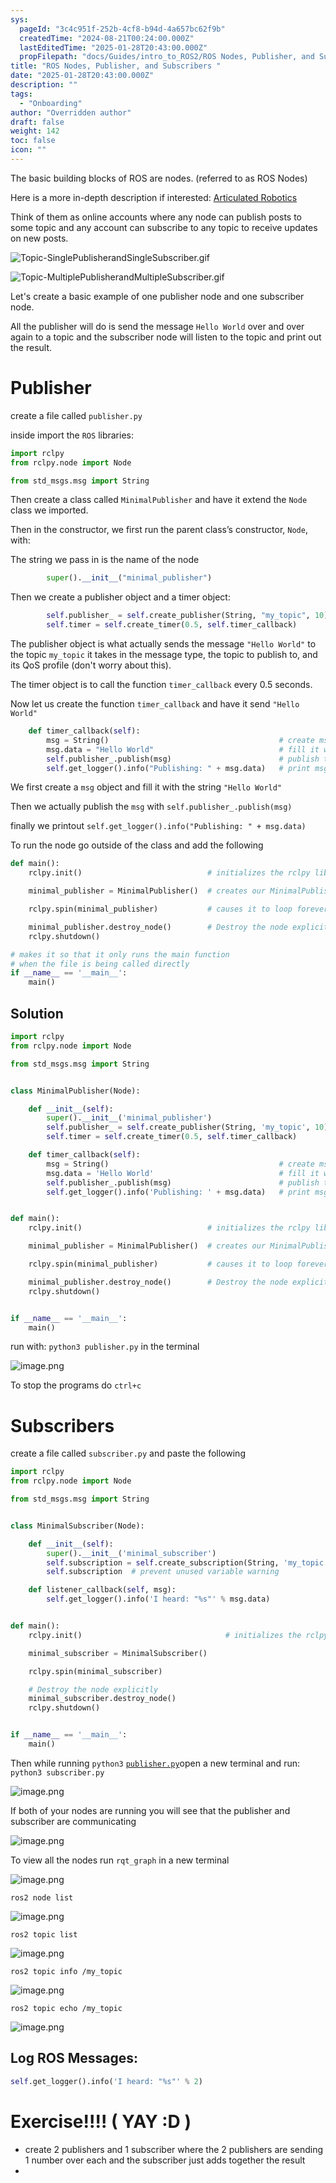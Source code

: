 ```yaml
---
sys:
  pageId: "3c4c951f-252b-4cf8-b94d-4a657bc62f9b"
  createdTime: "2024-08-21T00:24:00.000Z"
  lastEditedTime: "2025-01-28T20:43:00.000Z"
  propFilepath: "docs/Guides/intro_to_ROS2/ROS Nodes, Publisher, and Subscribers .md"
title: "ROS Nodes, Publisher, and Subscribers "
date: "2025-01-28T20:43:00.000Z"
description: ""
tags:
  - "Onboarding"
author: "Overridden author"
draft: false
weight: 142
toc: false
icon: ""
---
```


The basic building blocks of ROS are nodes. (referred to as ROS Nodes)

Here is a more in-depth description if interested: [Articulated Robotics](https://articulatedrobotics.xyz/tutorials/ready-for-ros/ros-overview#2-nodes)

Think of them as online accounts where any node can publish posts to some topic and any account can subscribe to any topic to receive updates on new posts.

![Topic-SinglePublisherandSingleSubscriber.gif](https://docs.ros.org/en/humble/_images/Topic-SinglePublisherandSingleSubscriber.gif)

![Topic-MultiplePublisherandMultipleSubscriber.gif](https://docs.ros.org/en/humble/_images/Topic-MultiplePublisherandMultipleSubscriber.gif)

Let's create a basic example of one publisher node and one subscriber node.

All the publisher will do is send the message `Hello World` over and over again to a topic and the subscriber node will listen to the topic and print out the result.

# Publisher

create a file called `publisher.py` 

inside import the `ROS` libraries:

```python
import rclpy
from rclpy.node import Node

from std_msgs.msg import String
```

Then create a class called `MinimalPublisher` and have it extend the `Node` class we imported.

Then in the constructor, we first run the parent class’s constructor, `Node`, with:

The string we pass in is the name of the node

```python
        super().__init__("minimal_publisher")
```

Then we create a publisher object and a timer object:

```python
        self.publisher_ = self.create_publisher(String, "my_topic", 10)
        self.timer = self.create_timer(0.5, self.timer_callback)
```

The publisher object is what actually sends the message `"Hello World"` to the topic `my_topic` it takes in the message type, the topic to publish to, and its QoS profile (don't worry about this).

The timer object is to call the function `timer_callback` every 0.5 seconds.

Now let us create the function `timer_callback` and have it send `"Hello World"`

```python
    def timer_callback(self):
        msg = String()                                      # create msg object
        msg.data = "Hello World"                            # fill it with data
        self.publisher_.publish(msg)                        # publish the message
        self.get_logger().info("Publishing: " + msg.data)   # print msg
```

We first create a `msg` object and fill it with the string `"Hello World"`

Then we actually publish the `msg` with `self.publisher_.publish(msg)`

finally we printout `self.get_logger().info("Publishing: " + msg.data)`

To run the node go outside of the class and add the following

```python
def main():
    rclpy.init()                            # initializes the rclpy library

    minimal_publisher = MinimalPublisher()  # creates our MinimalPublisher object

    rclpy.spin(minimal_publisher)           # causes it to loop forever

    minimal_publisher.destroy_node()        # Destroy the node explicitly
    rclpy.shutdown()

# makes it so that it only runs the main function
# when the file is being called directly
if __name__ == '__main__': 
    main()
```

## Solution

```python
import rclpy
from rclpy.node import Node

from std_msgs.msg import String


class MinimalPublisher(Node):

    def __init__(self):
        super().__init__('minimal_publisher')
        self.publisher_ = self.create_publisher(String, 'my_topic', 10)
        self.timer = self.create_timer(0.5, self.timer_callback)

    def timer_callback(self):
        msg = String()                                      # create msg object
        msg.data = 'Hello World'                            # fill it with data
        self.publisher_.publish(msg)                        # publish the message
        self.get_logger().info('Publishing: ' + msg.data)   # print msg


def main():
    rclpy.init()                            # initializes the rclpy library

    minimal_publisher = MinimalPublisher()  # creates our MinimalPublisher object

    rclpy.spin(minimal_publisher)           # causes it to loop forever

    minimal_publisher.destroy_node()        # Destroy the node explicitly
    rclpy.shutdown()


if __name__ == '__main__':
    main()
```

run with: `python3 publisher.py` in the terminal

![image.png](https://prod-files-secure.s3.us-west-2.amazonaws.com/d518164a-d88e-44d1-a4ee-3adb3bd8bce0/9214accb-ad5b-44f1-a31c-b3167c59138b/image.png?X-Amz-Algorithm=AWS4-HMAC-SHA256&X-Amz-Content-Sha256=UNSIGNED-PAYLOAD&X-Amz-Credential=ASIAZI2LB466RJUTT2LZ%2F20250319%2Fus-west-2%2Fs3%2Faws4_request&X-Amz-Date=20250319T160952Z&X-Amz-Expires=3600&X-Amz-Security-Token=IQoJb3JpZ2luX2VjEB8aCXVzLXdlc3QtMiJHMEUCIEvbORlfqe6AlrAr7%2FGQolcU5k%2FPkigbud1U%2BK3QPXa5AiEAuqhbNYGICGVGAL9S2nGoYwXdB%2FkmboMAqlk%2FsF0MSmoq%2FwMIeBAAGgw2Mzc0MjMxODM4MDUiDAlzD7JN7U1ckYxVcircAyhlqb6bJNif7UGqAyNVD5dDhCc2s3PvJCrStolhEY%2BVtiSazIcpjUZvGHpA59Gxzo6qLxVmXyf2nJ4931iKv9v4YbtnVBJxgXnM0%2FUnHRn0px8BmlkxfklqpIlRKfjcl8Z107tCH8SCsoGfda9D3i8%2Fn%2FVJkmdJ3xm5G3Fpm%2F7dO7ut3F704PE3E26a6D9Ybhw%2BfiE42kfrbmYIQgQVzIfd4cDuTVLZQ8HxS%2Fop5CjUCE3GdGlnJl5%2F5bdCquckQUc1sYWW6ZmjasJTQ6S0yUnpewkIjBIbyYcmTNA4mv5eAJHB5x5JdUn8CSIcScPVn%2Fs85Kt3DQmW1hdKNmC1qOMMTFBAbIA6n%2B1H87huTqWcTzQTE56dZIy6oLhaZdKhBPGPwl%2FOMAiIpm%2FgdF%2BEE4kqGD054YaJ68cBe0qLnwW0O5k1XLMW6qNM795fX4I7RQNy9TItFUzYNkqK7jdFX%2BAmbBQj5xCGKSyPLrnP%2BjRD9kRPeLUs7FA8L7%2FoAbkyXGen7PGqOn4W6iED72z9F1Uj6qQy4b4Jh6lUcMtmuntWzDOqtMgP5pCd%2FP20MAizAtegKUw7NxUQdLKWWaOmC4wYJvVi8YzJ95NQQPlC0ZHeZdv%2FY8683KChJKkDMPi8674GOqUB6x8kukkdTKZ20Fws%2B%2BgkIcIpy7DsJznAlUgynxDCK40N4cJ5BZr5MWU2Oan7SVzz62YsE27E1bQdE%2FmzImK3tKBIIF5iz1sC%2F9c2SVEuXvCIk%2F6w%2Bv5QQhU4CYH%2BjyarQCyxJ3FC0JpO%2BTol7a8eG2THCASN7Cfe7hHe4uXX5o0BZKQX93tkQCOKhfBd4LJO67rZ%2BMjyOpaoTZVRITK2p4MzatxG&X-Amz-Signature=4dd937807c5d1ee738267c7d83564d97e8172ad9c60249971afe99ed1c22bb99&X-Amz-SignedHeaders=host&x-id=GetObject)

To stop the programs do `ctrl+c`

# Subscribers

create a file called `subscriber.py` and paste the following

```python
import rclpy
from rclpy.node import Node

from std_msgs.msg import String


class MinimalSubscriber(Node):

    def __init__(self):
        super().__init__('minimal_subscriber')
        self.subscription = self.create_subscription(String, 'my_topic', self.listener_callback, 10)
        self.subscription  # prevent unused variable warning

    def listener_callback(self, msg):
        self.get_logger().info('I heard: "%s"' % msg.data)


def main():
    rclpy.init()                                # initializes the rclpy library

    minimal_subscriber = MinimalSubscriber()

    rclpy.spin(minimal_subscriber)

    # Destroy the node explicitly
    minimal_subscriber.destroy_node()
    rclpy.shutdown()


if __name__ == '__main__':
    main()
```

Then while running `python3` [`publisher.py`](http://publisher.py/)open a new terminal and run: `python3 subscriber.py` 

![image.png](https://prod-files-secure.s3.us-west-2.amazonaws.com/d518164a-d88e-44d1-a4ee-3adb3bd8bce0/611fccf2-c738-4dbd-94e9-98f209092866/image.png?X-Amz-Algorithm=AWS4-HMAC-SHA256&X-Amz-Content-Sha256=UNSIGNED-PAYLOAD&X-Amz-Credential=ASIAZI2LB466RJUTT2LZ%2F20250319%2Fus-west-2%2Fs3%2Faws4_request&X-Amz-Date=20250319T160952Z&X-Amz-Expires=3600&X-Amz-Security-Token=IQoJb3JpZ2luX2VjEB8aCXVzLXdlc3QtMiJHMEUCIEvbORlfqe6AlrAr7%2FGQolcU5k%2FPkigbud1U%2BK3QPXa5AiEAuqhbNYGICGVGAL9S2nGoYwXdB%2FkmboMAqlk%2FsF0MSmoq%2FwMIeBAAGgw2Mzc0MjMxODM4MDUiDAlzD7JN7U1ckYxVcircAyhlqb6bJNif7UGqAyNVD5dDhCc2s3PvJCrStolhEY%2BVtiSazIcpjUZvGHpA59Gxzo6qLxVmXyf2nJ4931iKv9v4YbtnVBJxgXnM0%2FUnHRn0px8BmlkxfklqpIlRKfjcl8Z107tCH8SCsoGfda9D3i8%2Fn%2FVJkmdJ3xm5G3Fpm%2F7dO7ut3F704PE3E26a6D9Ybhw%2BfiE42kfrbmYIQgQVzIfd4cDuTVLZQ8HxS%2Fop5CjUCE3GdGlnJl5%2F5bdCquckQUc1sYWW6ZmjasJTQ6S0yUnpewkIjBIbyYcmTNA4mv5eAJHB5x5JdUn8CSIcScPVn%2Fs85Kt3DQmW1hdKNmC1qOMMTFBAbIA6n%2B1H87huTqWcTzQTE56dZIy6oLhaZdKhBPGPwl%2FOMAiIpm%2FgdF%2BEE4kqGD054YaJ68cBe0qLnwW0O5k1XLMW6qNM795fX4I7RQNy9TItFUzYNkqK7jdFX%2BAmbBQj5xCGKSyPLrnP%2BjRD9kRPeLUs7FA8L7%2FoAbkyXGen7PGqOn4W6iED72z9F1Uj6qQy4b4Jh6lUcMtmuntWzDOqtMgP5pCd%2FP20MAizAtegKUw7NxUQdLKWWaOmC4wYJvVi8YzJ95NQQPlC0ZHeZdv%2FY8683KChJKkDMPi8674GOqUB6x8kukkdTKZ20Fws%2B%2BgkIcIpy7DsJznAlUgynxDCK40N4cJ5BZr5MWU2Oan7SVzz62YsE27E1bQdE%2FmzImK3tKBIIF5iz1sC%2F9c2SVEuXvCIk%2F6w%2Bv5QQhU4CYH%2BjyarQCyxJ3FC0JpO%2BTol7a8eG2THCASN7Cfe7hHe4uXX5o0BZKQX93tkQCOKhfBd4LJO67rZ%2BMjyOpaoTZVRITK2p4MzatxG&X-Amz-Signature=c79de9d40d06c435580b7b6e284d13ce833b588ba104da029cb4ae089cd23356&X-Amz-SignedHeaders=host&x-id=GetObject)

If both of your nodes are running you will see that the publisher and subscriber are communicating

![image.png](https://prod-files-secure.s3.us-west-2.amazonaws.com/d518164a-d88e-44d1-a4ee-3adb3bd8bce0/eea428b5-1cf0-43bb-a30b-81cbaf6c5c78/image.png?X-Amz-Algorithm=AWS4-HMAC-SHA256&X-Amz-Content-Sha256=UNSIGNED-PAYLOAD&X-Amz-Credential=ASIAZI2LB466RJUTT2LZ%2F20250319%2Fus-west-2%2Fs3%2Faws4_request&X-Amz-Date=20250319T160952Z&X-Amz-Expires=3600&X-Amz-Security-Token=IQoJb3JpZ2luX2VjEB8aCXVzLXdlc3QtMiJHMEUCIEvbORlfqe6AlrAr7%2FGQolcU5k%2FPkigbud1U%2BK3QPXa5AiEAuqhbNYGICGVGAL9S2nGoYwXdB%2FkmboMAqlk%2FsF0MSmoq%2FwMIeBAAGgw2Mzc0MjMxODM4MDUiDAlzD7JN7U1ckYxVcircAyhlqb6bJNif7UGqAyNVD5dDhCc2s3PvJCrStolhEY%2BVtiSazIcpjUZvGHpA59Gxzo6qLxVmXyf2nJ4931iKv9v4YbtnVBJxgXnM0%2FUnHRn0px8BmlkxfklqpIlRKfjcl8Z107tCH8SCsoGfda9D3i8%2Fn%2FVJkmdJ3xm5G3Fpm%2F7dO7ut3F704PE3E26a6D9Ybhw%2BfiE42kfrbmYIQgQVzIfd4cDuTVLZQ8HxS%2Fop5CjUCE3GdGlnJl5%2F5bdCquckQUc1sYWW6ZmjasJTQ6S0yUnpewkIjBIbyYcmTNA4mv5eAJHB5x5JdUn8CSIcScPVn%2Fs85Kt3DQmW1hdKNmC1qOMMTFBAbIA6n%2B1H87huTqWcTzQTE56dZIy6oLhaZdKhBPGPwl%2FOMAiIpm%2FgdF%2BEE4kqGD054YaJ68cBe0qLnwW0O5k1XLMW6qNM795fX4I7RQNy9TItFUzYNkqK7jdFX%2BAmbBQj5xCGKSyPLrnP%2BjRD9kRPeLUs7FA8L7%2FoAbkyXGen7PGqOn4W6iED72z9F1Uj6qQy4b4Jh6lUcMtmuntWzDOqtMgP5pCd%2FP20MAizAtegKUw7NxUQdLKWWaOmC4wYJvVi8YzJ95NQQPlC0ZHeZdv%2FY8683KChJKkDMPi8674GOqUB6x8kukkdTKZ20Fws%2B%2BgkIcIpy7DsJznAlUgynxDCK40N4cJ5BZr5MWU2Oan7SVzz62YsE27E1bQdE%2FmzImK3tKBIIF5iz1sC%2F9c2SVEuXvCIk%2F6w%2Bv5QQhU4CYH%2BjyarQCyxJ3FC0JpO%2BTol7a8eG2THCASN7Cfe7hHe4uXX5o0BZKQX93tkQCOKhfBd4LJO67rZ%2BMjyOpaoTZVRITK2p4MzatxG&X-Amz-Signature=004509b7a59f94a0fa1c4cfcea47ffc772542cc295ce7f954e53c6d6586faa4b&X-Amz-SignedHeaders=host&x-id=GetObject)

To view all the nodes run `rqt_graph` in a new terminal

![image.png](https://prod-files-secure.s3.us-west-2.amazonaws.com/d518164a-d88e-44d1-a4ee-3adb3bd8bce0/1d98e964-4318-4d62-b5c4-8c8f78368598/image.png?X-Amz-Algorithm=AWS4-HMAC-SHA256&X-Amz-Content-Sha256=UNSIGNED-PAYLOAD&X-Amz-Credential=ASIAZI2LB466RJUTT2LZ%2F20250319%2Fus-west-2%2Fs3%2Faws4_request&X-Amz-Date=20250319T160952Z&X-Amz-Expires=3600&X-Amz-Security-Token=IQoJb3JpZ2luX2VjEB8aCXVzLXdlc3QtMiJHMEUCIEvbORlfqe6AlrAr7%2FGQolcU5k%2FPkigbud1U%2BK3QPXa5AiEAuqhbNYGICGVGAL9S2nGoYwXdB%2FkmboMAqlk%2FsF0MSmoq%2FwMIeBAAGgw2Mzc0MjMxODM4MDUiDAlzD7JN7U1ckYxVcircAyhlqb6bJNif7UGqAyNVD5dDhCc2s3PvJCrStolhEY%2BVtiSazIcpjUZvGHpA59Gxzo6qLxVmXyf2nJ4931iKv9v4YbtnVBJxgXnM0%2FUnHRn0px8BmlkxfklqpIlRKfjcl8Z107tCH8SCsoGfda9D3i8%2Fn%2FVJkmdJ3xm5G3Fpm%2F7dO7ut3F704PE3E26a6D9Ybhw%2BfiE42kfrbmYIQgQVzIfd4cDuTVLZQ8HxS%2Fop5CjUCE3GdGlnJl5%2F5bdCquckQUc1sYWW6ZmjasJTQ6S0yUnpewkIjBIbyYcmTNA4mv5eAJHB5x5JdUn8CSIcScPVn%2Fs85Kt3DQmW1hdKNmC1qOMMTFBAbIA6n%2B1H87huTqWcTzQTE56dZIy6oLhaZdKhBPGPwl%2FOMAiIpm%2FgdF%2BEE4kqGD054YaJ68cBe0qLnwW0O5k1XLMW6qNM795fX4I7RQNy9TItFUzYNkqK7jdFX%2BAmbBQj5xCGKSyPLrnP%2BjRD9kRPeLUs7FA8L7%2FoAbkyXGen7PGqOn4W6iED72z9F1Uj6qQy4b4Jh6lUcMtmuntWzDOqtMgP5pCd%2FP20MAizAtegKUw7NxUQdLKWWaOmC4wYJvVi8YzJ95NQQPlC0ZHeZdv%2FY8683KChJKkDMPi8674GOqUB6x8kukkdTKZ20Fws%2B%2BgkIcIpy7DsJznAlUgynxDCK40N4cJ5BZr5MWU2Oan7SVzz62YsE27E1bQdE%2FmzImK3tKBIIF5iz1sC%2F9c2SVEuXvCIk%2F6w%2Bv5QQhU4CYH%2BjyarQCyxJ3FC0JpO%2BTol7a8eG2THCASN7Cfe7hHe4uXX5o0BZKQX93tkQCOKhfBd4LJO67rZ%2BMjyOpaoTZVRITK2p4MzatxG&X-Amz-Signature=45ba47da42c23ad157853fcde71793f2c16e7a821b5e7e28c8253dfd1bc70005&X-Amz-SignedHeaders=host&x-id=GetObject)

`ros2 node list`

![image.png](https://prod-files-secure.s3.us-west-2.amazonaws.com/d518164a-d88e-44d1-a4ee-3adb3bd8bce0/680ac8cf-e6d9-4164-9ece-5b9a6fccffee/image.png?X-Amz-Algorithm=AWS4-HMAC-SHA256&X-Amz-Content-Sha256=UNSIGNED-PAYLOAD&X-Amz-Credential=ASIAZI2LB466RJUTT2LZ%2F20250319%2Fus-west-2%2Fs3%2Faws4_request&X-Amz-Date=20250319T160952Z&X-Amz-Expires=3600&X-Amz-Security-Token=IQoJb3JpZ2luX2VjEB8aCXVzLXdlc3QtMiJHMEUCIEvbORlfqe6AlrAr7%2FGQolcU5k%2FPkigbud1U%2BK3QPXa5AiEAuqhbNYGICGVGAL9S2nGoYwXdB%2FkmboMAqlk%2FsF0MSmoq%2FwMIeBAAGgw2Mzc0MjMxODM4MDUiDAlzD7JN7U1ckYxVcircAyhlqb6bJNif7UGqAyNVD5dDhCc2s3PvJCrStolhEY%2BVtiSazIcpjUZvGHpA59Gxzo6qLxVmXyf2nJ4931iKv9v4YbtnVBJxgXnM0%2FUnHRn0px8BmlkxfklqpIlRKfjcl8Z107tCH8SCsoGfda9D3i8%2Fn%2FVJkmdJ3xm5G3Fpm%2F7dO7ut3F704PE3E26a6D9Ybhw%2BfiE42kfrbmYIQgQVzIfd4cDuTVLZQ8HxS%2Fop5CjUCE3GdGlnJl5%2F5bdCquckQUc1sYWW6ZmjasJTQ6S0yUnpewkIjBIbyYcmTNA4mv5eAJHB5x5JdUn8CSIcScPVn%2Fs85Kt3DQmW1hdKNmC1qOMMTFBAbIA6n%2B1H87huTqWcTzQTE56dZIy6oLhaZdKhBPGPwl%2FOMAiIpm%2FgdF%2BEE4kqGD054YaJ68cBe0qLnwW0O5k1XLMW6qNM795fX4I7RQNy9TItFUzYNkqK7jdFX%2BAmbBQj5xCGKSyPLrnP%2BjRD9kRPeLUs7FA8L7%2FoAbkyXGen7PGqOn4W6iED72z9F1Uj6qQy4b4Jh6lUcMtmuntWzDOqtMgP5pCd%2FP20MAizAtegKUw7NxUQdLKWWaOmC4wYJvVi8YzJ95NQQPlC0ZHeZdv%2FY8683KChJKkDMPi8674GOqUB6x8kukkdTKZ20Fws%2B%2BgkIcIpy7DsJznAlUgynxDCK40N4cJ5BZr5MWU2Oan7SVzz62YsE27E1bQdE%2FmzImK3tKBIIF5iz1sC%2F9c2SVEuXvCIk%2F6w%2Bv5QQhU4CYH%2BjyarQCyxJ3FC0JpO%2BTol7a8eG2THCASN7Cfe7hHe4uXX5o0BZKQX93tkQCOKhfBd4LJO67rZ%2BMjyOpaoTZVRITK2p4MzatxG&X-Amz-Signature=83c89607ffb16bc3f139ca5b9cb6ffe6687cce98edf0d6b1a6cc139469a5555c&X-Amz-SignedHeaders=host&x-id=GetObject)

`ros2 topic list`

![image.png](https://prod-files-secure.s3.us-west-2.amazonaws.com/d518164a-d88e-44d1-a4ee-3adb3bd8bce0/eee2ebe1-27ef-4a4a-96fb-2ca54126fb29/image.png?X-Amz-Algorithm=AWS4-HMAC-SHA256&X-Amz-Content-Sha256=UNSIGNED-PAYLOAD&X-Amz-Credential=ASIAZI2LB466RJUTT2LZ%2F20250319%2Fus-west-2%2Fs3%2Faws4_request&X-Amz-Date=20250319T160952Z&X-Amz-Expires=3600&X-Amz-Security-Token=IQoJb3JpZ2luX2VjEB8aCXVzLXdlc3QtMiJHMEUCIEvbORlfqe6AlrAr7%2FGQolcU5k%2FPkigbud1U%2BK3QPXa5AiEAuqhbNYGICGVGAL9S2nGoYwXdB%2FkmboMAqlk%2FsF0MSmoq%2FwMIeBAAGgw2Mzc0MjMxODM4MDUiDAlzD7JN7U1ckYxVcircAyhlqb6bJNif7UGqAyNVD5dDhCc2s3PvJCrStolhEY%2BVtiSazIcpjUZvGHpA59Gxzo6qLxVmXyf2nJ4931iKv9v4YbtnVBJxgXnM0%2FUnHRn0px8BmlkxfklqpIlRKfjcl8Z107tCH8SCsoGfda9D3i8%2Fn%2FVJkmdJ3xm5G3Fpm%2F7dO7ut3F704PE3E26a6D9Ybhw%2BfiE42kfrbmYIQgQVzIfd4cDuTVLZQ8HxS%2Fop5CjUCE3GdGlnJl5%2F5bdCquckQUc1sYWW6ZmjasJTQ6S0yUnpewkIjBIbyYcmTNA4mv5eAJHB5x5JdUn8CSIcScPVn%2Fs85Kt3DQmW1hdKNmC1qOMMTFBAbIA6n%2B1H87huTqWcTzQTE56dZIy6oLhaZdKhBPGPwl%2FOMAiIpm%2FgdF%2BEE4kqGD054YaJ68cBe0qLnwW0O5k1XLMW6qNM795fX4I7RQNy9TItFUzYNkqK7jdFX%2BAmbBQj5xCGKSyPLrnP%2BjRD9kRPeLUs7FA8L7%2FoAbkyXGen7PGqOn4W6iED72z9F1Uj6qQy4b4Jh6lUcMtmuntWzDOqtMgP5pCd%2FP20MAizAtegKUw7NxUQdLKWWaOmC4wYJvVi8YzJ95NQQPlC0ZHeZdv%2FY8683KChJKkDMPi8674GOqUB6x8kukkdTKZ20Fws%2B%2BgkIcIpy7DsJznAlUgynxDCK40N4cJ5BZr5MWU2Oan7SVzz62YsE27E1bQdE%2FmzImK3tKBIIF5iz1sC%2F9c2SVEuXvCIk%2F6w%2Bv5QQhU4CYH%2BjyarQCyxJ3FC0JpO%2BTol7a8eG2THCASN7Cfe7hHe4uXX5o0BZKQX93tkQCOKhfBd4LJO67rZ%2BMjyOpaoTZVRITK2p4MzatxG&X-Amz-Signature=c9b987d2e541cd8696f02a346033cf80c1135f46458cbd92bdbc6bc069ed61aa&X-Amz-SignedHeaders=host&x-id=GetObject)

`ros2 topic info /my_topic`

![image.png](https://prod-files-secure.s3.us-west-2.amazonaws.com/d518164a-d88e-44d1-a4ee-3adb3bd8bce0/6288ef12-cb9e-406f-b9eb-65feed3a9011/image.png?X-Amz-Algorithm=AWS4-HMAC-SHA256&X-Amz-Content-Sha256=UNSIGNED-PAYLOAD&X-Amz-Credential=ASIAZI2LB466RJUTT2LZ%2F20250319%2Fus-west-2%2Fs3%2Faws4_request&X-Amz-Date=20250319T160952Z&X-Amz-Expires=3600&X-Amz-Security-Token=IQoJb3JpZ2luX2VjEB8aCXVzLXdlc3QtMiJHMEUCIEvbORlfqe6AlrAr7%2FGQolcU5k%2FPkigbud1U%2BK3QPXa5AiEAuqhbNYGICGVGAL9S2nGoYwXdB%2FkmboMAqlk%2FsF0MSmoq%2FwMIeBAAGgw2Mzc0MjMxODM4MDUiDAlzD7JN7U1ckYxVcircAyhlqb6bJNif7UGqAyNVD5dDhCc2s3PvJCrStolhEY%2BVtiSazIcpjUZvGHpA59Gxzo6qLxVmXyf2nJ4931iKv9v4YbtnVBJxgXnM0%2FUnHRn0px8BmlkxfklqpIlRKfjcl8Z107tCH8SCsoGfda9D3i8%2Fn%2FVJkmdJ3xm5G3Fpm%2F7dO7ut3F704PE3E26a6D9Ybhw%2BfiE42kfrbmYIQgQVzIfd4cDuTVLZQ8HxS%2Fop5CjUCE3GdGlnJl5%2F5bdCquckQUc1sYWW6ZmjasJTQ6S0yUnpewkIjBIbyYcmTNA4mv5eAJHB5x5JdUn8CSIcScPVn%2Fs85Kt3DQmW1hdKNmC1qOMMTFBAbIA6n%2B1H87huTqWcTzQTE56dZIy6oLhaZdKhBPGPwl%2FOMAiIpm%2FgdF%2BEE4kqGD054YaJ68cBe0qLnwW0O5k1XLMW6qNM795fX4I7RQNy9TItFUzYNkqK7jdFX%2BAmbBQj5xCGKSyPLrnP%2BjRD9kRPeLUs7FA8L7%2FoAbkyXGen7PGqOn4W6iED72z9F1Uj6qQy4b4Jh6lUcMtmuntWzDOqtMgP5pCd%2FP20MAizAtegKUw7NxUQdLKWWaOmC4wYJvVi8YzJ95NQQPlC0ZHeZdv%2FY8683KChJKkDMPi8674GOqUB6x8kukkdTKZ20Fws%2B%2BgkIcIpy7DsJznAlUgynxDCK40N4cJ5BZr5MWU2Oan7SVzz62YsE27E1bQdE%2FmzImK3tKBIIF5iz1sC%2F9c2SVEuXvCIk%2F6w%2Bv5QQhU4CYH%2BjyarQCyxJ3FC0JpO%2BTol7a8eG2THCASN7Cfe7hHe4uXX5o0BZKQX93tkQCOKhfBd4LJO67rZ%2BMjyOpaoTZVRITK2p4MzatxG&X-Amz-Signature=772341e660aad3f6f984a2fa6e7d4f501c1605901a7e4a703f26ac27fa931206&X-Amz-SignedHeaders=host&x-id=GetObject)

`ros2 topic echo /my_topic`

![image.png](https://prod-files-secure.s3.us-west-2.amazonaws.com/d518164a-d88e-44d1-a4ee-3adb3bd8bce0/0a6fcb4d-422d-4a6c-a803-749ef4adf2c6/image.png?X-Amz-Algorithm=AWS4-HMAC-SHA256&X-Amz-Content-Sha256=UNSIGNED-PAYLOAD&X-Amz-Credential=ASIAZI2LB466RJUTT2LZ%2F20250319%2Fus-west-2%2Fs3%2Faws4_request&X-Amz-Date=20250319T160952Z&X-Amz-Expires=3600&X-Amz-Security-Token=IQoJb3JpZ2luX2VjEB8aCXVzLXdlc3QtMiJHMEUCIEvbORlfqe6AlrAr7%2FGQolcU5k%2FPkigbud1U%2BK3QPXa5AiEAuqhbNYGICGVGAL9S2nGoYwXdB%2FkmboMAqlk%2FsF0MSmoq%2FwMIeBAAGgw2Mzc0MjMxODM4MDUiDAlzD7JN7U1ckYxVcircAyhlqb6bJNif7UGqAyNVD5dDhCc2s3PvJCrStolhEY%2BVtiSazIcpjUZvGHpA59Gxzo6qLxVmXyf2nJ4931iKv9v4YbtnVBJxgXnM0%2FUnHRn0px8BmlkxfklqpIlRKfjcl8Z107tCH8SCsoGfda9D3i8%2Fn%2FVJkmdJ3xm5G3Fpm%2F7dO7ut3F704PE3E26a6D9Ybhw%2BfiE42kfrbmYIQgQVzIfd4cDuTVLZQ8HxS%2Fop5CjUCE3GdGlnJl5%2F5bdCquckQUc1sYWW6ZmjasJTQ6S0yUnpewkIjBIbyYcmTNA4mv5eAJHB5x5JdUn8CSIcScPVn%2Fs85Kt3DQmW1hdKNmC1qOMMTFBAbIA6n%2B1H87huTqWcTzQTE56dZIy6oLhaZdKhBPGPwl%2FOMAiIpm%2FgdF%2BEE4kqGD054YaJ68cBe0qLnwW0O5k1XLMW6qNM795fX4I7RQNy9TItFUzYNkqK7jdFX%2BAmbBQj5xCGKSyPLrnP%2BjRD9kRPeLUs7FA8L7%2FoAbkyXGen7PGqOn4W6iED72z9F1Uj6qQy4b4Jh6lUcMtmuntWzDOqtMgP5pCd%2FP20MAizAtegKUw7NxUQdLKWWaOmC4wYJvVi8YzJ95NQQPlC0ZHeZdv%2FY8683KChJKkDMPi8674GOqUB6x8kukkdTKZ20Fws%2B%2BgkIcIpy7DsJznAlUgynxDCK40N4cJ5BZr5MWU2Oan7SVzz62YsE27E1bQdE%2FmzImK3tKBIIF5iz1sC%2F9c2SVEuXvCIk%2F6w%2Bv5QQhU4CYH%2BjyarQCyxJ3FC0JpO%2BTol7a8eG2THCASN7Cfe7hHe4uXX5o0BZKQX93tkQCOKhfBd4LJO67rZ%2BMjyOpaoTZVRITK2p4MzatxG&X-Amz-Signature=e99e5314fb288a3dbba1f60e75a6d4eb9bb49b6f4d106b86b0a7323f3d090bc6&X-Amz-SignedHeaders=host&x-id=GetObject)

## Log ROS Messages:

```python
self.get_logger().info('I heard: "%s"' % 2)
```

# Exercise!!!! ( YAY :D )

- create 2 publishers and 1 subscriber where the 2 publishers are sending 1 number over each and the subscriber just adds together the result
- 
